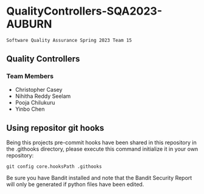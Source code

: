 # QualityControllers-SQA2023-AUBURN 
    
    Software Quality Assurance Spring 2023 Team 15

## Quality Controllers 
### Team Members
* Christopher Casey
* Nihitha Reddy Seelam
* Pooja Chilukuru​
* Yinbo Chen

## Using repositor git hooks
Being this projects pre-commit hooks have been shared in this repository in the .githooks directory, please execute this command initialize it in your own repository:

```
git config core.hooksPath .githooks
```
Be sure you have Bandit installed and note that the Bandit Security Report will only be generated if python files have been edited.
